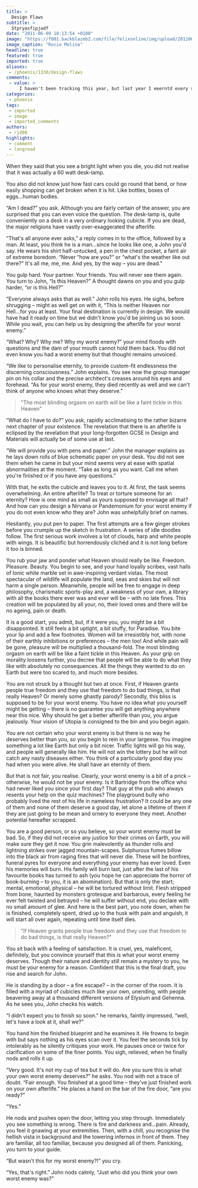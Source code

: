 ```yaml
---
title: >
  Design Flaws
subtitle: >
  Stpryasfipjadf
date: "2011-06-09 18:13:54 +0100"
image: "https://f001.backblazeb2.com/file/felixonline/img/upload/201106091910-felix-rocio-molina-(double-face)2.jpg"
image_caption: "Rocio Molina"
headline: true
featured: true
imported: true
aliases:
 - /phoenix/1330/design-flaws
comments:
 - value: >
     I haven't been tracking this year, but last year I eeerntd every single food receipt into a spreadsheet so that I could track what we were spending. When I included our summer CSA box (~$20/wk; Gathering Together Farm), the cost of a quarter cow (local, happy cow!), and alcohol (not much), we spent about $500/wk on food. We eat mostly organic and local as much as we can, so our cost was inflated by shopping at First-Alt and perhaps somewhat by the farmer's market (although I tend to weight that by lower medical costs we will have in the long run). Our costs now are only inflated by the extra calories that I am eating while nursing, which isn't much. $500 sounds like a lot, but when I posted about it on Facebook last year, I got a lot of comments from friends in CA that they were spending way more on food that wasn't as fresh or as good. If you are spending $450 for your family, you are doing really well and not overspending (IMHO). As far as I am concerned, spending money on good quality food is one of the be
categories:
 - phoenix
tags:
 - imported
 - image
 - imported_comments
authors:
 - rjd08
highlights:
 - comment
 - longread
---
```


When they said that you see a bright light when you die, you did not realise that it was actually a 60 watt desk-lamp.

You also did not know just how fast cars could go round that bend, or how easily shopping can get broken when it is hit. Like bottles, boxes of eggs...human bodies.

“Am I dead?” you ask. Although you are fairly certain of the answer, you are surprised that you can even voice the question. The desk-lamp is, quite conveniently on a desk in a very ordinary looking cubicle. If you are dead, the major religions have vastly over-exaggerated the afterlife.

“That's all anyone ever asks,” a reply comes in to the office, followed by a man. At least, you think he is a man...since he looks like one, a John you'd say. He wears his shirt half-untucked, a pen in the chest pocket, a faint air of extreme boredom. “Never “how are you?” or “what's the weather like out there?” It's all me, me, me. And yes, by the way – you are dead.”

You gulp hard. Your partner. Your friends. You will never see them again. You turn to John, “Is this Heaven?” A thought dawns on you and you gulp harder, “or is this Hell?"

“Everyone always asks that as well.” John rolls his eyes. He sighs, before shrugging – might as well get on with it, “This is neither Heaven nor Hell...for you at least. Your final destination is currently in design. We would have had it ready on time but we didn't know you'd be joining us so soon. While you wait, you can help us by designing the afterlife for your worst enemy.”

“What? Why? Why me? Why my worst enemy?” your mind floods with questions and the dam of your mouth cannot hold them back. You did not even know you had a worst enemy but that thought remains unvoiced.

“We like to personalise eternity, to provide custom-fit endlessness the discerning consciousness.” John explains. You see now the group manager pin on his collar and the precise architect's creases around his eyes and forehead. “As for your worst enemy, they died recently as well and we can't think of anyone who knows what they deserve.”

> "The most blinding orgasm on earth will be like a faint tickle in this Heaven"

“What do I have to do?” you ask, rapidly acclimatising to the rather bizarre next chapter of your existence. The revelation that there is an afterlife is eclipsed by the revelation that your long-forgotten GCSE in Design and Materials will actually be of some use at last.

“We will provide you with pens and paper.” John the manager explains as he lays down rolls of blue schematic paper on your desk. You did not see them when he came in but your mind seems very at ease with spatial abnormalities at the moment. “Take as long as you want. Call me when you're finished or if you have any questions.”

With that, he exits the cubicle and leaves you to it. At first, the task seems overwhelming. An entire afterlife? To treat or torture someone for an eternity? How is one mind as small as yours supposed to envisage all that? And how can you design a Nirvana or Pandemonium for your worst enemy if you do not even know who they are? John was unhelpfully brief on names.

Hesitantly, you put pen to paper. The first attempts are a few ginger strokes before you crumple up the sketch in frustration. A series of idle doodles follow. The first serious work involves a lot of clouds, harp and white people with wings. It is beautific but horrendously clichéd and it is not long before it too is binned.

You rub your jaw and ponder what Heaven should really be like. Freedom. Pleasure. Beauty. You begin to see, and your hand loyally scribes, vast halls of Ionic white marble set in awe-inspiring verdant vistas. The most spectacular of wildlife will populate the land, seas and skies but will not harm a single person. Meanwhile, people will be free to engage in deep philosophy, charismatic sports-play and, a weakness of your own, a library with all the books there ever was and ever will be – with no late fines. This creation will be populated by all your, no, their loved ones and there will be no ageing, pain or death.

It is a good start, you admit, but, if it were you, you might be a bit disappointed. It still feels a bit uptight, a bit stuffy, for Paradise. You bite your lip and add a few footnotes. Women will be irresistibly hot, with none of their earthly inhibitions or preferences – the men too! And while pain will be gone, pleasure will be multiplied a thousand-fold. The most blinding orgasm on earth will be like a faint tickle in this Heaven. As your grip on morality loosens further, you decree that people will be able to do what they like with absolutely no consequences. All the things they wanted to do on Earth but were too scared to, and much more besides.

You are not struck by a thought but two at once. First, if Heaven grants people true freedom and they use that freedom to do bad things, is that really Heaven? Or merely some ghastly parody? Secondly, this bliss is supposed to be for your worst enemy. You have no idea what you yourself might be getting – there is no guarantee you will get anything anywhere near this nice. Why should he get a better afterlife than you, you argue jealously. Your vision of Utopia is consigned to the bin and you begin again.

You are not certain who your worst enemy is but there is no way he deserves better than you, so you begin to rein in your largesse. You imagine something a lot like Earth but only a bit nicer. Traffic lights will go his way, and people will generally like him. He will not win the lottery but he will not catch any nasty diseases either. You think of a particularly good day you had when you were alive. He shall have an eternity of them.

But that is not fair, you realise. Clearly, your worst enemy is a bit of a prick – otherwise, he would not be your enemy. Is it Bartridge from the office who had never liked you since your first day? That guy at the pub who always resents your help on the quiz machines? The playground bully who probably lived the rest of his life in nameless frustration? It could be any one of them and none of them deserve a good day, let alone a lifetime of them if they are just going to be mean and ornery to everyone they meet. Another potential hereafter scrapped.

You are a good person, or so you believe, so your worst enemy must be bad. So, if they did not receive any justice for their crimes on Earth, you will make sure they get it now. You grin malevolently as thunder rolls and lightning strikes over jagged mountain-scapes. Sulphurous fumes billow into the black air from raging fires that will never die. These will be bonfires, funeral pyres for everyone and everything your enemy has ever loved. Even his memories will burn. His family will burn last, just after the last of his favourite books has turned to ash (you hope he can appreciate the horror of book-burning – to you, it is an abomination). But that is only the start; mental, emotional, physical – he will be tortured without limit. Flesh stripped from bone, haunted by monsters grotesque and barbarous, every feeling he ever felt twisted and betrayed – he will suffer without end, you declare with no small amount of glee. And here is the best part, you note down, when he is finished, completely spent, dried up to the husk with pain and anguish, it will start all over again, repeating until time itself dies.

> "If Heaven grants people true freedom and they use that freedom to do bad things, is that really Heaven?"

You sit back with a feeling of satisfaction. It is cruel, yes, maleficent, definitely, but you convince yourself that this is what your worst enemy deserves. Though their nature and identity still remain a mystery to you, he must be your enemy for a reason. Confident that this is the final draft, you rise and search for John.

He is standing by a door – a fire escape? – in the corner of the room. It is filled with a myriad of cubicles much like your own, unending, with people beavering away at a thousand different versions of Elysium and Gehenna. As he sees you, John checks his watch.

“I didn't expect you to finish so soon.” he remarks, faintly impressed, “well, let's have a look at it, shall we?”

You hand him the finished blueprint and he examines it. He frowns to begin with but says nothing as his eyes scan over it. You feel the seconds tick by intolerably as he silently critiques your work. He pauses once or twice for clarification on some of the finer points. You sigh, relieved, when he finally nods and rolls it up.

“Very good. It's not my cup of tea but it will do. Are you sure this is what your own worst enemy deserves?” he asks. You nod with not a trace of doubt. “Fair enough. You finished at a good time – they've just finished work on your own afterlife.” He places a hand on the bar of the fire door, “are you ready?”

“Yes.”

He nods and pushes open the door, letting you step through. Immediately you see something is wrong. There is fire and darkness and...pain. Already, you feel it gnawing at your extremities. Then, with a chill, you recognise the hellish vista in background and the towering infernos in front of them. They are familiar, all too familiar, because you designed all of them. Panicking, you turn to your guide.

“But wasn't this for my worst enemy?!” you cry.

“Yes, that's right.” John nods calmly, “Just who did you think your own worst enemy was?”
